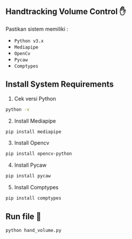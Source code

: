 ## Handtracking Volume Control ✋

Pastikan sistem memiliki :
- `Python v3.x`
- `Mediapipe`
- `OpenCv`
- `Pycaw`
- `Comptypes`

## Install System Requirements
1. Cek versi Python
```bash
python -v
```
2. Install Mediapipe
```bash
pip install mediapipe
```
3. Install Opencv
```bash
pip install opencv-python
```
4. Install Pycaw
```bash
pip install pycaw
```
5. Install Comptypes
```bash
pip install comptypes
```

## Run file 🚀
```bash
python hand_volume.py
```
